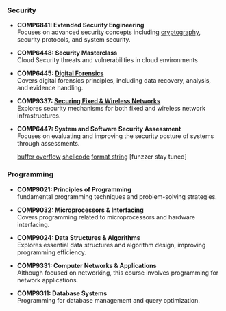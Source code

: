 ### Security
- **COMP6841: Extended Security Engineering**  
  Focuses on advanced security concepts including [cryptography](https://github.com/ace-bibabo/super-duper/tree/main/cryptography), security protocols, and system security.

- **COMP6448: Security Masterclass**  
  Cloud Security threats and vulnerabilities in cloud environments

- **COMP6445: [Digital Forensics](https://github.com/ace-bibabo/super-duper/blob/main/forensics/notes-tech.md)**  
  Covers digital forensics principles, including data recovery, analysis, and evidence handling.

- **COMP9337: [Securing Fixed & Wireless Networks](https://github.com/ace-bibabo/verbose-fishstick)**  
  Explores security mechanisms for both fixed and wireless network infrastructures.

- **COMP6447: System and Software Security Assessment**  
  Focuses on evaluating and improving the security posture of systems through assessments.
  
  [buffer overflow](https://github.com/ace-bibabo/super-duper/tree/main/binary%20exploitation%20)
  [shellcode](https://github.com/ace-bibabo/super-duper/tree/main/shellcode)
  [format string](https://github.com/ace-bibabo/super-duper/tree/main/format%20string)
  [funzzer stay tuned]

### Programming
- **COMP9021: Principles of Programming**  
  fundamental programming techniques and problem-solving strategies.

- **COMP9032: Microprocessors & Interfacing**  
  Covers programming related to microprocessors and hardware interfacing.

- **COMP9024: Data Structures & Algorithms**  
  Explores essential data structures and algorithm design, improving programming efficiency.

- **COMP9331: Computer Networks & Applications**  
  Although focused on networking, this course involves programming for network applications.

- **COMP9311: Database Systems**  
  Programming for database management and query optimization.
